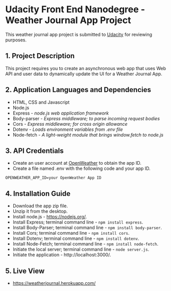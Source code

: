 # Udacity Front End Nanodegree - Weather Journal App Project

This weather journal app project is submitted to [Udacity](https://www.udacity.com/ "Udacity") for reviewing purposes.

## 1. Project Description

This project requires you to create an asynchronous web app that uses Web API and user data to dynamically update the UI for a Weather Journal App.

## 2. Application Languages and Dependencies

* HTML, CSS and Javascript
* Node.js
* Express - *node.js web application framework*
* Body-parser - *Express middleware; to parse incoming request bodies*
* Cors - *Express middleware; for cross origin allowance*
* Dotenv - *Loads environment variables from .env file*
* Node-fetch - *A light-weight module that brings window.fetch to node.js*

## 3. API Credentials

* Create an user account at [OpenWeather](https://openweathermap.org/ "OpenWeather") to obtain the app ID.
* Create a file named .env with the following code and your app ID.
```
OPENWEATHER_APP_ID=your OpenWeather App ID
```

## 4. Installation Guide

* Download the app zip file.
* Unzip it from the desktop.
* Install node.js - https://nodejs.org/.
* Install Express; terminal command line - `npm install express`.
* Install Body-Parser; terminal command line - `npm install body-parser`.
* Install Cors; terminal command line - `npm install cors`.
* Install Dotenv; terminal command line - `npm install dotenv`.
* Install Node-Fetch; terminal command line - `npm install node-fetch`.
* Initiate the local server; terminal command line - `node server.js`.
* Initiate the application - http://localhost:3000/.

## 5. Live View

* https://weatherjournal.herokuapp.com/
